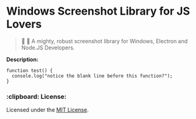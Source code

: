 # Windows Screenshot Library for JS Lovers

> :rocket: :telescope: A mighty, robust screenshot library for Windows, Electron and Node.JS Developers.

<strong>Description:</strong>

```
function test() {
  console.log("notice the blank line before this function?");
}
```

<h3>:clipboard: License: </h3> 
Licensed under the <a href="https://github.com/soulehshaikh99/win-screenshot/blob/master/LICENSE">MIT License</a>.
